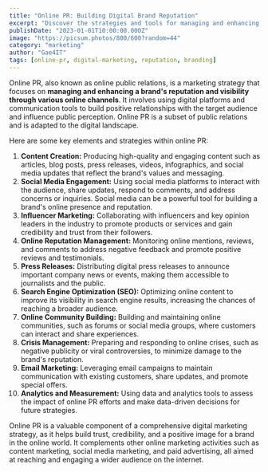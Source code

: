 ```yaml
---
title: "Online PR: Building Digital Brand Reputation"
excerpt: "Discover the strategies and tools for managing and enhancing your brand's reputation through online public relations."
publishDate: "2023-01-01T10:00:00.000Z"
image: "https://picsum.photos/800/600?random=44"
category: "marketing"
author: "Gae4IT"
tags: [online-pr, digital-marketing, reputation, branding]
---
```


Online PR, also known as online public relations, is a marketing strategy that focuses on **managing and enhancing a brand's reputation and visibility through various online channels**. It involves using digital platforms and communication tools to build positive relationships with the target audience and influence public perception. Online PR is a subset of public relations and is adapted to the digital landscape.

Here are some key elements and strategies within online PR:

1. **Content Creation:** Producing high-quality and engaging content such as articles, blog posts, press releases, videos, infographics, and social media updates that reflect the brand's values and messaging.
2. **Social Media Engagement:** Using social media platforms to interact with the audience, share updates, respond to comments, and address concerns or inquiries. Social media can be a powerful tool for building a brand's online presence and reputation.
3. **Influencer Marketing:** Collaborating with influencers and key opinion leaders in the industry to promote products or services and gain credibility and trust from their followers.
4. **Online Reputation Management:** Monitoring online mentions, reviews, and comments to address negative feedback and promote positive reviews and testimonials.
5. **Press Releases:** Distributing digital press releases to announce important company news or events, making them accessible to journalists and the public.
6. **Search Engine Optimization (SEO):** Optimizing online content to improve its visibility in search engine results, increasing the chances of reaching a broader audience.
7. **Online Community Building:** Building and maintaining online communities, such as forums or social media groups, where customers can interact and share experiences.
8. **Crisis Management:** Preparing and responding to online crises, such as negative publicity or viral controversies, to minimize damage to the brand's reputation.
9. **Email Marketing:** Leveraging email campaigns to maintain communication with existing customers, share updates, and promote special offers.
10. **Analytics and Measurement:** Using data and analytics tools to assess the impact of online PR efforts and make data-driven decisions for future strategies.

Online PR is a valuable component of a comprehensive digital marketing strategy, as it helps build trust, credibility, and a positive image for a brand in the online world. It complements other online marketing activities such as content marketing, social media marketing, and paid advertising, all aimed at reaching and engaging a wider audience on the internet.